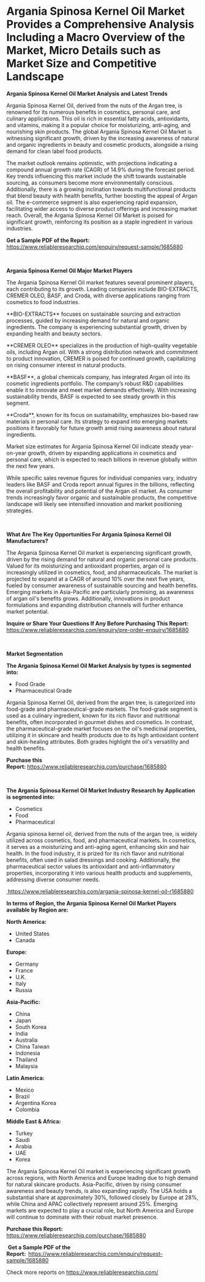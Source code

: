 <p><h1>Argania Spinosa Kernel Oil Market Provides a Comprehensive Analysis Including a Macro Overview of the Market, Micro Details such as Market Size and Competitive Landscape</h1></p><p><strong>Argania Spinosa Kernel Oil Market Analysis and Latest Trends</strong></p>
<p><p>Argania Spinosa Kernel Oil, derived from the nuts of the Argan tree, is renowned for its numerous benefits in cosmetics, personal care, and culinary applications. This oil is rich in essential fatty acids, antioxidants, and vitamins, making it a popular choice for moisturizing, anti-aging, and nourishing skin products. The global Argania Spinosa Kernel Oil Market is witnessing significant growth, driven by the increasing awareness of natural and organic ingredients in beauty and cosmetic products, alongside a rising demand for clean label food products.</p><p>The market outlook remains optimistic, with projections indicating a compound annual growth rate (CAGR) of 14.9% during the forecast period. Key trends influencing this market include the shift towards sustainable sourcing, as consumers become more environmentally conscious. Additionally, there is a growing inclination towards multifunctional products that blend beauty with health benefits, further boosting the appeal of Argan oil. The e-commerce segment is also experiencing rapid expansion, facilitating wider access to diverse product offerings and increasing market reach. Overall, the Argania Spinosa Kernel Oil Market is poised for significant growth, reinforcing its position as a staple ingredient in various industries.</p></p>
<p><strong>Get a Sample PDF of the Report:&nbsp;</strong> <a href="https://www.reliableresearchiq.com/enquiry/request-sample/1685880?utm_campaign=2458&utm_medium=2&utm_source=Github&utm_content=ia&utm_term=24032025&utm_id=argania-spinosa-kernel-oil">https://www.reliableresearchiq.com/enquiry/request-sample/1685880</a></p>
<p>&nbsp;</p>
<p><strong>Argania Spinosa Kernel Oil Major Market Players</strong></p>
<p><p>The Argania Spinosa Kernel Oil market features several prominent players, each contributing to its growth. Leading companies include BIO-EXTRACTS, CREMER OLEO, BASF, and Croda, with diverse applications ranging from cosmetics to food industries.</p><p>**BIO-EXTRACTS** focuses on sustainable sourcing and extraction processes, guided by increasing demand for natural and organic ingredients. The company is experiencing substantial growth, driven by expanding health and beauty sectors.</p><p>**CREMER OLEO** specializes in the production of high-quality vegetable oils, including Argan oil. With a strong distribution network and commitment to product innovation, CREMER is poised for continued growth, capitalizing on rising consumer interest in natural products.</p><p>**BASF**, a global chemicals company, has integrated Argan oil into its cosmetic ingredients portfolio. The company’s robust R&D capabilities enable it to innovate and meet market demands effectively. With increasing sustainability trends, BASF is expected to see steady growth in this segment.</p><p>**Croda**, known for its focus on sustainability, emphasizes bio-based raw materials in personal care. Its strategy to expand into emerging markets positions it favorably for future growth amid rising awareness about natural ingredients.</p><p>Market size estimates for Argania Spinosa Kernel Oil indicate steady year-on-year growth, driven by expanding applications in cosmetics and personal care, which is expected to reach billions in revenue globally within the next few years.</p><p>While specific sales revenue figures for individual companies vary, industry leaders like BASF and Croda report annual figures in the billions, reflecting the overall profitability and potential of the Argan oil market. As consumer trends increasingly favor organic and sustainable products, the competitive landscape will likely see intensified innovation and market positioning strategies.</p></p>
<p>&nbsp;</p>
<p><strong>What Are The Key Opportunities For Argania Spinosa Kernel Oil Manufacturers?</strong></p>
<p><p>The Argania Spinosa Kernel Oil market is experiencing significant growth, driven by the rising demand for natural and organic personal care products. Valued for its moisturizing and antioxidant properties, argan oil is increasingly utilized in cosmetics, food, and pharmaceuticals. The market is projected to expand at a CAGR of around 10% over the next five years, fueled by consumer awareness of sustainable sourcing and health benefits. Emerging markets in Asia-Pacific are particularly promising, as awareness of argan oil's benefits grows. Additionally, innovations in product formulations and expanding distribution channels will further enhance market potential.</p></p>
<p><strong>Inquire or Share Your Questions If Any Before Purchasing This Report:</strong> <a href="https://www.reliableresearchiq.com/enquiry/pre-order-enquiry/1685880?utm_campaign=2458&utm_medium=2&utm_source=Github&utm_content=ia&utm_term=24032025&utm_id=argania-spinosa-kernel-oil">https://www.reliableresearchiq.com/enquiry/pre-order-enquiry/1685880</a></p>
<p>&nbsp;</p>
<p><strong>Market Segmentation</strong></p>
<p><strong>The Argania Spinosa Kernel Oil Market Analysis by types is segmented into:</strong></p>
<p><ul><li>Food Grade</li><li>Pharmaceutical Grade</li></ul></p>
<p><p>Argania Spinosa Kernel Oil, derived from the argan tree, is categorized into food-grade and pharmaceutical-grade markets. The food-grade segment is used as a culinary ingredient, known for its rich flavor and nutritional benefits, often incorporated in gourmet dishes and cosmetics. In contrast, the pharmaceutical-grade market focuses on the oil's medicinal properties, utilizing it in skincare and health products due to its high antioxidant content and skin-healing attributes. Both grades highlight the oil's versatility and health benefits.</p></p>
<p><strong>Purchase this Report:&nbsp;</strong><a href="https://www.reliableresearchiq.com/purchase/1685880?utm_campaign=2458&utm_medium=2&utm_source=Github&utm_content=ia&utm_term=24032025&utm_id=argania-spinosa-kernel-oil">https://www.reliableresearchiq.com/purchase/1685880</a></p>
<p>&nbsp;</p>
<p><strong>The Argania Spinosa Kernel Oil Market Industry Research by Application is segmented into:</strong></p>
<p><ul><li>Cosmetics</li><li>Food</li><li>Pharmaceutical</li></ul></p>
<p><p>Argania spinosa kernel oil, derived from the nuts of the argan tree, is widely utilized across cosmetics, food, and pharmaceutical markets. In cosmetics, it serves as a moisturizing and anti-aging agent, enhancing skin and hair health. In the food industry, it is prized for its rich flavor and nutritional benefits, often used in salad dressings and cooking. Additionally, the pharmaceutical sector values its antioxidant and anti-inflammatory properties, incorporating it into various health products and supplements, addressing diverse consumer needs.</p></p>
<p><a href="https://www.reliableresearchiq.com/argania-spinosa-kernel-oil-r1685880?utm_campaign=2458&utm_medium=2&utm_source=Github&utm_content=ia&utm_term=24032025&utm_id=argania-spinosa-kernel-oil">&nbsp;https://www.reliableresearchiq.com/argania-spinosa-kernel-oil-r1685880</a></p>
<p><strong>In terms of Region, the Argania Spinosa Kernel Oil Market Players available by Region are:</strong></p>
<p>
    <p> <strong> North America: </strong>
        <ul>
            <li>United States</li>
            <li>Canada</li>
        </ul>
        </p> 
    <p> <strong> Europe: </strong>
        <ul>
            <li>Germany</li>
            <li>France</li>
            <li>U.K.</li>
            <li>Italy</li>
            <li>Russia</li>
        </ul>
        </p> 
    <p> <strong> Asia-Pacific: </strong>
        <ul>
            <li>China</li>
            <li>Japan</li>
            <li>South Korea</li>
            <li>India</li>
            <li>Australia</li>
            <li>China Taiwan</li>
            <li>Indonesia</li>
            <li>Thailand</li>
            <li>Malaysia</li>
        </ul>
        </p> 
    <p> <strong> Latin America: </strong>
        <ul>
            <li>Mexico</li>
            <li>Brazil</li>
            <li>Argentina Korea</li>
            <li>Colombia</li>
        </ul>
        </p> 
    <p> <strong> Middle East & Africa: </strong>
        <ul>
            <li>Turkey</li>
            <li>Saudi</li>
            <li>Arabia</li>
            <li>UAE</li>
            <li>Korea</li>
        </ul>
    </p>
    </p>
<p><p>The Argania Spinosa Kernel Oil market is experiencing significant growth across regions, with North America and Europe leading due to high demand for natural skincare products. Asia-Pacific, driven by rising consumer awareness and beauty trends, is also expanding rapidly. The USA holds a substantial share at approximately 30%, followed closely by Europe at 28%, while China and APAC collectively represent around 25%. Emerging markets are expected to play a crucial role, but North America and Europe will continue to dominate with their robust market presence.</p></p>
<p><strong>Purchase this Report: </strong><a href="https://www.reliableresearchiq.com/purchase/1685880?utm_campaign=2458&utm_medium=2&utm_source=Github&utm_content=ia&utm_term=24032025&utm_id=argania-spinosa-kernel-oil">https://www.reliableresearchiq.com/purchase/1685880</a></p>
<p>&nbsp;<strong>Get a Sample PDF of the Report:&nbsp;&nbsp;</strong><a href="https://www.reliableresearchiq.com/enquiry/request-sample/1685880?utm_campaign=2458&utm_medium=2&utm_source=Github&utm_content=ia&utm_term=24032025&utm_id=argania-spinosa-kernel-oil">https://www.reliableresearchiq.com/enquiry/request-sample/1685880</a></p>
<p><strong></strong></p>
<p>Check more reports on <a href="https://www.reliableresearchiq.com/?utm_campaign=2458&utm_medium=2&utm_source=Github&utm_content=ia&utm_term=24032025&utm_id=argania-spinosa-kernel-oil">https://www.reliableresearchiq.com/</a></p>